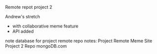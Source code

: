 Remote repot project 2

Andrew's stretch
- with collaborative meme feature
- API added

note database for project remote repo notes:
Project Remote Meme Site Project 2 Repo
mongoDB.com



